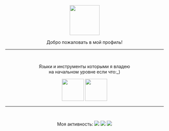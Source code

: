 <div id="header" align="center">
  <img src="https://i.giphy.com/media/v1.Y2lkPTc5MGI3NjExMm9jdTY4cWd5NGIxaHNwMTBrcWJjc29lcDN6bnAzMHAyN3YzdnllMSZlcD12MV9pbnRlcm5hbF9naWZfYnlfaWQmY3Q9Zw/OpBA2nKQog7LENz8Of/giphy.gif" height="95" width="95">
  <p>Добро пожаловать в мой профиль!<p/>
<div/>

---

<br>
<div id="tools" align="center">
  <p> Языки и инструменты которыми я владею<br>на начальном уровне если что:_) <p/>
  <img src="https://cdn.jsdelivr.net/gh/devicons/devicon@latest/icons/python/python-original-wordmark.svg" height=70 width=70/>
  <img src="https://cdn.jsdelivr.net/gh/devicons/devicon@latest/icons/javascript/javascript-original.svg" height=70 width=70/>     
<div/>

---
<br>
<div id="vidjets" align="center">
  <p> Моя активность:
  <img src="http://github-profile-summary-cards.vercel.app/api/cards/profile-details?username=kavitosik&theme=chartreuse_dark">
  <img src="http://github-profile-summary-cards.vercel.app/api/cards/repos-per-language?username=kavitosik&theme=chartreuse_dark">
  <img src="http://github-profile-summary-cards.vercel.app/api/cards/stats?username=kavitosik&theme=chartreuse_dark">
<div/>
